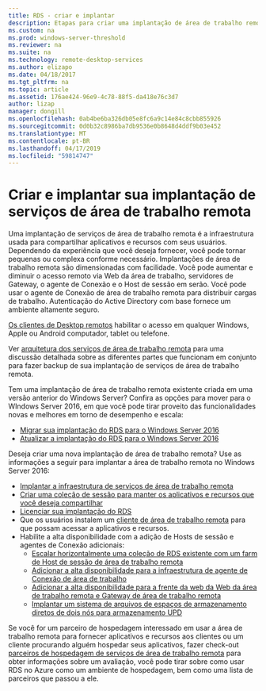 ```yaml
---
title: RDS - criar e implantar
description: Etapas para criar uma implantação de área de trabalho remota
ms.custom: na
ms.prod: windows-server-threshold
ms.reviewer: na
ms.suite: na
ms.technology: remote-desktop-services
ms.author: elizapo
ms.date: 04/18/2017
ms.tgt_pltfrm: na
ms.topic: article
ms.assetid: 176ae424-96e9-4c78-88f5-da418e76c3d7
author: lizap
manager: dongill
ms.openlocfilehash: 0ab4be6ba326db05e8fc6a9c14e84c8cbb855926
ms.sourcegitcommit: 0d0b32c8986ba7db9536e0b8648d4ddf9b03e452
ms.translationtype: MT
ms.contentlocale: pt-BR
ms.lasthandoff: 04/17/2019
ms.locfileid: "59814747"
---
```

# <a name="build-and-deploy-your-remote-desktop-services-deployment"></a>Criar e implantar sua implantação de serviços de área de trabalho remota

Uma implantação de serviços de área de trabalho remota é a infraestrutura usada para compartilhar aplicativos e recursos com seus usuários. Dependendo da experiência que você deseja fornecer, você pode tornar pequenas ou complexa conforme necessário. Implantações de área de trabalho remota são dimensionadas com facilidade. Você pode aumentar e diminuir o acesso remoto via Web da área de trabalho, servidores de Gateway, o agente de Conexão e o Host de sessão em serão. Você pode usar o agente de Conexão de área de trabalho remota para distribuir cargas de trabalho. Autenticação do Active Directory com base fornece um ambiente altamente seguro. 

[Os clientes de Desktop remotos](clients\remote-desktop-clients.md) habilitar o acesso em qualquer Windows, Apple ou Android computador, tablet ou telefone.

Ver [arquitetura dos serviços de área de trabalho remota](desktop-hosting-logical-architecture.md) para uma discussão detalhada sobre as diferentes partes que funcionam em conjunto para fazer backup de sua implantação de serviços de área de trabalho remota.

Tem uma implantação de área de trabalho remota existente criada em uma versão anterior do Windows Server? Confira as opções para mover para o WIndows Server 2016, em que você pode tirar proveito das funcionalidades novas e melhores em torno de desempenho e escala:

- [Migrar sua implantação do RDS para o Windows Server 2016](migrate-rds-role-services.md)
- [Atualizar a implantação do RDS para o Windows Server 2016](upgrade-to-rds-2016.md)

Deseja criar uma nova implantação de área de trabalho remota? Use as informações a seguir para implantar a área de trabalho remota no Windows Server 2016:

- [Implantar a infraestrutura de serviços de área de trabalho remota](rds-deploy-infrastructure.md)
- [Criar uma coleção de sessão para manter os aplicativos e recursos que você deseja compartilhar](rds-create-collection.md)
- [Licenciar sua implantação do RDS](rds-client-access-license.md)
- Que os usuários instalem um [cliente de área de trabalho remota](clients/remote-desktop-clients.md) para que possam acessar a aplicativos e recursos. 
- Habilite a alta disponibilidade com a adição de Hosts de sessão e agentes de Conexão adicionais:
   - [Escalar horizontalmente uma coleção de RDS existente com um farm de Host de sessão de área de trabalho remota](rds-scale-rdsh-farm.md)
   - [Adicionar a alta disponibilidade para a infraestrutura de agente de Conexão de área de trabalho](rds-connection-broker-cluster.md)
   - [Adicionar a alta disponibilidade para a frente da web da Web da área de trabalho remota e Gateway de área de trabalho remota](rds-rdweb-gateway-ha.md)
   - [Implantar um sistema de arquivos de espaços de armazenamento diretos de dois nós para armazenamento UPD](rds-storage-spaces-direct-deployment.md)


Se você for um parceiro de hospedagem interessado em usar a área de trabalho remota para fornecer aplicativos e recursos aos clientes ou um cliente procurando alguém hospedar seus aplicativos, fazer check-out [parceiros de hospedagem de serviços de área de trabalho remota](rds-hosting-partners.md) para obter informações sobre um avaliação, você pode tirar sobre como usar RDS no Azure como um ambiente de hospedagem, bem como uma lista de parceiros que passou a ele.
